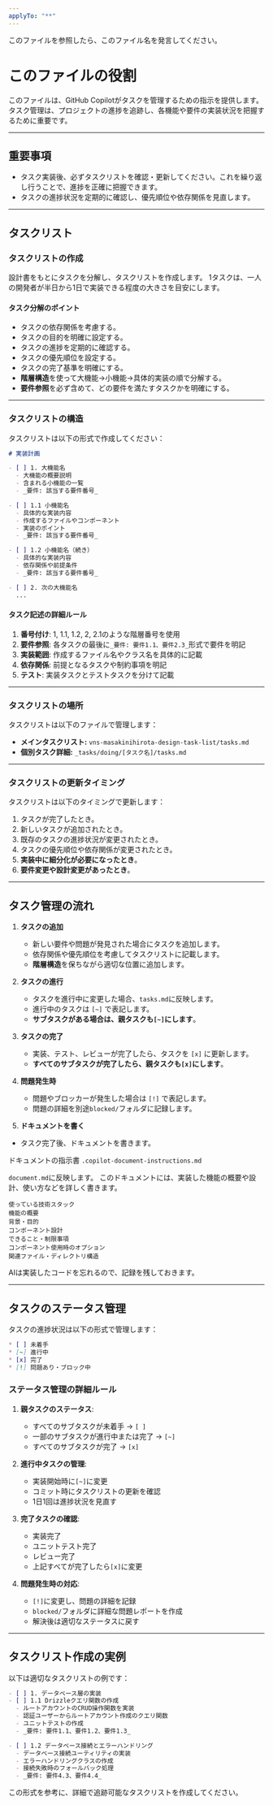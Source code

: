 ```yaml
---
applyTo: "**"
---
```


このファイルを参照したら、このファイル名を発言してください。

# **このファイルの役割**

このファイルは、GitHub Copilotがタスクを管理するための指示を提供します。
タスク管理は、プロジェクトの進捗を追跡し、各機能や要件の実装状況を把握するために重要です。

---

## **重要事項**

- タスク実装後、必ずタスクリストを確認・更新してください。これを繰り返し行うことで、進捗を正確に把握できます。
- タスクの進捗状況を定期的に確認し、優先順位や依存関係を見直します。

---

## **タスクリスト**

### **タスクリストの作成**

設計書をもとにタスクを分解し、タスクリストを作成します。
1タスクは、一人の開発者が半日から1日で実装できる程度の大きさを目安にします。

#### **タスク分解のポイント**
- タスクの依存関係を考慮する。
- タスクの目的を明確に設定する。
- タスクの進捗を定期的に確認する。
- タスクの優先順位を設定する。
- タスクの完了基準を明確にする。
- **階層構造**を使って大機能→小機能→具体的実装の順で分解する。
- **要件参照**を必ず含めて、どの要件を満たすタスクかを明確にする。

---

### **タスクリストの構造**

タスクリストは以下の形式で作成してください：

```markdown
# 実装計画

- [ ] 1. 大機能名
  - 大機能の概要説明
  - 含まれる小機能の一覧
  - _要件: 該当する要件番号_

- [ ] 1.1 小機能名
  - 具体的な実装内容
  - 作成するファイルやコンポーネント
  - 実装のポイント
  - _要件: 該当する要件番号_

- [ ] 1.2 小機能名（続き）
  - 具体的な実装内容
  - 依存関係や前提条件
  - _要件: 該当する要件番号_

- [ ] 2. 次の大機能名
  ...
```

#### **タスク記述の詳細ルール**

1. **番号付け**: 1, 1.1, 1.2, 2, 2.1のような階層番号を使用
2. **要件参照**: 各タスクの最後に`_要件: 要件1.1、要件2.3_`形式で要件を明記
3. **実装範囲**: 作成するファイル名やクラス名を具体的に記載
4. **依存関係**: 前提となるタスクや制約事項を明記
5. **テスト**: 実装タスクとテストタスクを分けて記載

---

### **タスクリストの場所**

タスクリストは以下のファイルで管理します：
- **メインタスクリスト:** `vns-masakinihirota-design-task-list/tasks.md`
- **個別タスク詳細:** `_tasks/doing/[タスク名]/tasks.md`

---

### **タスクリストの更新タイミング**

タスクリストは以下のタイミングで更新します：
1. タスクが完了したとき。
2. 新しいタスクが追加されたとき。
3. 既存のタスクの進捗状況が変更されたとき。
4. タスクの優先順位や依存関係が変更されたとき。
5. **実装中に細分化が必要になったとき**。
6. **要件変更や設計変更があったとき**。

---

## **タスク管理の流れ**

1. **タスクの追加**
   - 新しい要件や問題が発見された場合にタスクを追加します。
   - 依存関係や優先順位を考慮してタスクリストに記載します。
   - **階層構造**を保ちながら適切な位置に追加します。

2. **タスクの進行**
   - タスクを進行中に変更した場合、`tasks.md`に反映します。
   - 進行中のタスクは `[~]` で表記します。
   - **サブタスクがある場合は、親タスクも`[~]`にします**。

3. **タスクの完了**
   - 実装、テスト、レビューが完了したら、タスクを `[x]` に更新します。
   - **すべてのサブタスクが完了したら、親タスクも`[x]`にします**。

4. **問題発生時**
   - 問題やブロッカーが発生した場合は `[!]` で表記します。
   - 問題の詳細を別途`blocked/`フォルダに記録します。

5. **ドキュメントを書く**
  - タスク完了後、ドキュメントを書きます。

ドキュメントの指示書
`.copilot-document-instructions.md`

`document.md`に反映します。
このドキュメントには、実装した機能の概要や設計、使い方などを詳しく書きます。

	使っている技術スタック
	機能の概要
	背景・目的
	コンポーネント設計
	できること・制限事項
	コンポーネント使用時のオプション
	関連ファイル・ディレクトリ構造

AIは実装したコードを忘れるので、記録を残しておきます。


---

## **タスクのステータス管理**

タスクの進捗状況は以下の形式で管理します：

```markdown
* [ ] 未着手
* [~] 進行中
* [x] 完了
* [!] 問題あり・ブロック中
```

### **ステータス管理の詳細ルール**

1. **親タスクのステータス**:
   - すべてのサブタスクが未着手 → `[ ]`
   - 一部のサブタスクが進行中または完了 → `[~]`
   - すべてのサブタスクが完了 → `[x]`

2. **進行中タスクの管理**:
   - 実装開始時に`[~]`に変更
   - コミット時にタスクリストの更新を確認
   - 1日1回は進捗状況を見直す

3. **完了タスクの確認**:
   - 実装完了
   - ユニットテスト完了
   - レビュー完了
   - 上記すべてが完了したら`[x]`に変更

4. **問題発生時の対応**:
   - `[!]`に変更し、問題の詳細を記録
   - `blocked/`フォルダに詳細な問題レポートを作成
   - 解決後は適切なステータスに戻す

---

## **タスクリスト作成の実例**

以下は適切なタスクリストの例です：

```markdown
- [ ] 1. データベース層の実装
- [ ] 1.1 Drizzleクエリ関数の作成
  - ルートアカウントのCRUD操作関数を実装
  - 認証ユーザーからルートアカウント作成のクエリ関数
  - ユニットテストの作成
  - _要件: 要件1.1、要件1.2、要件1.3_

- [ ] 1.2 データベース接続とエラーハンドリング
  - データベース接続ユーティリティの実装
  - エラーハンドリングクラスの作成
  - 接続失敗時のフォールバック処理
  - _要件: 要件4.3、要件4.4_
```

この形式を参考に、詳細で追跡可能なタスクリストを作成してください。






